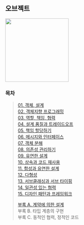 ## 오브젝트
<img src="https://user-images.githubusercontent.com/83414134/214801271-b7dbb04b-c427-439c-9ec4-d7fe80e73a18.jpg" width="200">

### 목차
> [01. 객체, 설계](https://github.com/Booktionary/Booktionary/blob/main/04.%20%EC%98%A4%EB%B8%8C%EC%A0%9D%ED%8A%B8/01.%20%EA%B0%9D%EC%B2%B4%2C%20%EC%84%A4%EA%B3%84.md)<br>
> [02. 객체지향 프로그래밍](https://github.com/Booktionary/Booktionary/blob/main/04.%20%EC%98%A4%EB%B8%8C%EC%A0%9D%ED%8A%B8/02.%20%EA%B0%9D%EC%B2%B4%EC%A7%80%ED%96%A5%20%ED%94%84%EB%A1%9C%EA%B7%B8%EB%9E%98%EB%B0%8D.md)<br>
> [03. 역할, 책임, 협력](https://github.com/Booktionary/Booktionary/blob/main/04.%20오브젝트/03.%20역할%2C%20책임%2C%20협력.md)<br>
> [04. 설계 품질과 트레이드오프](https://github.com/Booktionary/Booktionary/blob/main/04.%20오브젝트/04.%20설계%20품질과%20트레이드오프.md)<br>
> [05. 책임 할당하기](https://github.com/Booktionary/Booktionary/blob/main/04.%20오브젝트/05.%20책임%20할당하기.md)<br>
> [06. 메시지와 인터페이스](https://github.com/Booktionary/Booktionary/blob/main/04.%20오브젝트/06.%20메시지와%20인터페이스.md)<br>
> [07. 객체 분해](https://github.com/Booktionary/Booktionary/blob/main/04.%20오브젝트/07.%20객체%20분해.md)<br>
> [08. 의존성 관리하기](https://github.com/Booktionary/Booktionary/blob/main/04.%20오브젝트/08.%20의존성%20관리하기.md)<br>
> [09. 유연한 설계](https://github.com/Booktionary/Booktionary/blob/main/04.%20오브젝트/09.%20유연한%20설계.md)<br>
> [10. 상속과 코드 재사용](https://github.com/Booktionary/Booktionary/blob/main/04.%20오브젝트/10.%20상속과%20코드%20재사용.md)<br>
> [11. 합성과 유연한 설계](https://github.com/Booktionary/Booktionary/blob/main/04.%20오브젝트/11.%20합성과%20유연한%20설계.md)<br>
> [12. 다형성](https://github.com/Booktionary/Booktionary/blob/main/04.%20오브젝트/12.%20다형성.md)<br>
> [13. 서브클래싱과 서브 타이핑](https://github.com/Booktionary/Booktionary/blob/main/04.%20오브젝트/13.%20서브클래싱과%20서브타이핑.md)<br>
> [14. 일관성 있는 협력](https://github.com/Booktionary/Booktionary/blob/main/04.%20오브젝트/14.%20일관성%20있는%20협력.md)<br>
> [15. 디자인 패턴과 프레임워크](https://github.com/Booktionary/Booktionary/blob/main/04.%20오브젝트/15.%20디자인%20패턴과%20프레임워크.md)<br>
>
> [부록 A. 계약에 의한 설계](https://github.com/Booktionary/Booktionary/tree/main/04.%20오브젝트)</br>
> 부록 B. 타입 계층의 구현</br>
> 부록 C. 동적인 협력, 정적인 코드
